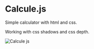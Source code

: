 # Calcule.js

Simple calculator with html and css.

Working with css shadows and css depth.

![Calcule js](https://user-images.githubusercontent.com/70355394/181137023-8df80c76-54b2-4fd8-afe6-ff21df25a37e.png)
